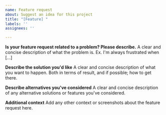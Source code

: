 ```yaml
---
name: Feature request
about: Suggest an idea for this project
title: "[Feature] "
labels: ''
assignees: ''

---
```


**Is your feature request related to a problem? Please describe.**
A clear and concise description of what the problem is. Ex. I'm always frustrated when [...]

**Describe the solution you'd like**
A clear and concise description of what you want to happen. Both in terms of result, and if possible; how to get there.

**Describe alternatives you've considered**
A clear and concise description of any alternative solutions or features you've considered.

**Additional context**
Add any other context or screenshots about the feature request here.
